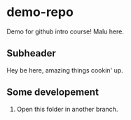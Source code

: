 # demo-repo
Demo for github intro course!
Malu here.

## Subheader

Hey be here, amazing things cookin' up.

## Some developement

1. Open this folder in another branch.